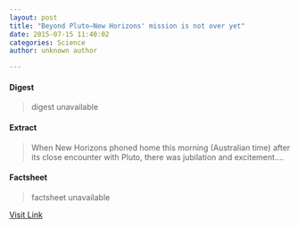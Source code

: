 ```yaml
---
layout: post
title: "Beyond Pluto—New Horizons' mission is not over yet"
date: 2015-07-15 11:40:02
categories: Science
author: unknown author

---
```



#### Digest
>digest unavailable

#### Extract
>When New Horizons phoned home this morning (Australian time) after its close encounter with Pluto, there was jubilation and excitement....

#### Factsheet
>factsheet unavailable

[Visit Link](http://phys.org/news/2015-07-plutonew-horizons-mission.html)


